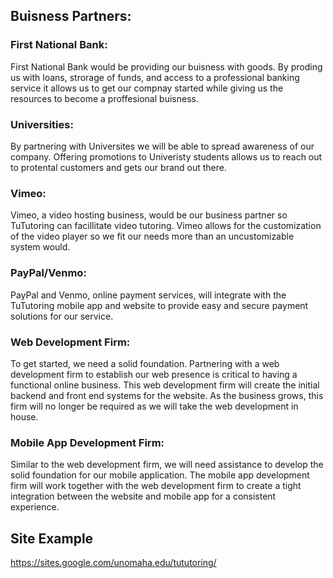 ## Buisness Partners: 

### First National Bank:
First National Bank would be providing our buisness with goods. By proding us with loans, strorage of funds, and access to a professional banking service it allows us to get our compnay started while giving us the resources to become a proffesional buisness.
### Universities:
By partnering with Universites we will be able to spread awareness of our company. Offering promotions to Univeristy students allows us to reach out to protental customers and gets our brand out there.  
### Vimeo:
Vimeo, a video hosting business, would be our business partner so TuTutoring can facillitate video tutoring.
Vimeo allows for the customization of the video player so we fit our needs more than an uncustomizable system would. 
### PayPal/Venmo:
PayPal and Venmo, online payment services, will integrate with the TuTutoring mobile app and website to provide easy and secure payment solutions for our service.
### Web Development Firm:
To get started, we need a solid foundation. Partnering with a web development firm to establish our web presence is critical to having a functional online business. This web development firm will create the initial backend and front end systems for the website. As the business grows, this firm will no longer be required as we will take the web development in house.
### Mobile App Development Firm:
Similar to the web development firm, we will need assistance to develop the solid foundation for our mobile application. The mobile app development firm will work together with the web development firm to create a tight integration between the website and mobile app for a consistent experience.
## Site Example
https://sites.google.com/unomaha.edu/tututoring/
